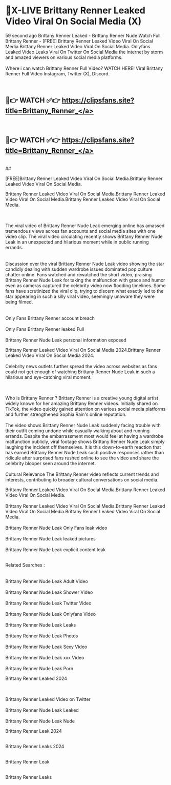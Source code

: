 # 🔴X-LIVE Brittany Renner  Leaked Video Viral On Social Media (X)<br>


59 second ago Brittany Renner  Leaked  - Brittany Renner  Nude  Watch Full Brittany Renner  - [FREE] Brittany Renner  Leaked Video Viral On Social Media.Brittany Renner  Leaked Video Viral On Social Media.   Onlyfans Leaked Video Leaks Viral On Twitter On Social Media the internet by storm and amazed viewers on various social media platforms. <br><br>
Where i can watch Brittany Renner  Full Video? WATCH HERE! Viral Brittany Renner  Full Video Instagram, Twitter (X), Discord. <br>


 <br>

##  🔴👉 WATCH ✅👉  <a href="https://clipsfans.site?title=Brittany_Renner_&ref=git">https://clipsfans.site?title=Brittany_Renner_</a> <br>
  <br>

##  🔴👉 WATCH ✅👉  <a href="https://clipsfans.site?title=Brittany_Renner_&ref=git">https://clipsfans.site?title=Brittany_Renner_</a> <br>
  <br>
  ##



[FREE]Brittany Renner  Leaked Video Viral On Social Media.Brittany Renner  Leaked Video Viral On Social Media. <br>

Brittany Renner  Leaked Video Viral On Social Media.Brittany Renner  Leaked Video Viral On Social Media.Brittany Renner  Leaked Video Viral On Social Media. <br>


  <br>

  <br>
The viral video of Brittany Renner  Nude Leak emerging online has amassed tremendous views across fan accounts and social media sites with one video clip. The viral video circulating recently shows Brittany Renner  Nude Leak in an unexpected and hilarious moment while in public running errands.<br>
<br>


<br>
Discussion over the viral Brittany Renner  Nude Leak video showing the star candidly dealing with sudden wardrobe issues dominated pop culture chatter online. Fans watched and rewatched the short video, praising Brittany Renner  Nude Leak for taking the malfunction with grace and humor even as cameras captured the celebrity video now flooding timelines. Some fans have scrutinized the viral clip, trying to discern what exactly led to the star appearing in such a silly viral video, seemingly unaware they were being filmed.<br>
<br>
<br> 
Only Fans Brittany Renner  account breach<br>
<br>
Only Fans Brittany Renner  leaked Full <br>
<br>
Brittany Renner  Nude Leak personal information exposed<br>

Brittany Renner  Leaked Video Viral On Social Media 2024.Brittany Renner  Leaked Video Viral On Social Media 2024. <br>
<br>
Celebrity news outlets further spread the video across websites as fans could not get enough of watching Brittany Renner  Nude Leak in such a hilarious and eye-catching viral moment.<br>
<br>

<br>
Who is Brittany Renner ? Brittany Renner  is a creative young digital artist widely known for her amazing Brittany Renner  videos. Initially shared on TikTok, the video quickly gained attention on various social media platforms and further strengthened Sophia Rain's online reputation.<br>
<br>
The video shows Brittany Renner  Nude Leak suddenly facing trouble with their outfit coming undone while casually walking about and running errands. Despite the embarrassment most would feel at having a wardrobe malfunction publicly, viral footage shows Brittany Renner  Nude Leak simply laughing the incident off themselves. It is this down-to-earth reaction that has earned Brittany Renner  Nude Leak such positive responses rather than ridicule after surprised fans rushed online to see the video and share the celebrity blooper seen around the internet.<br>
<br>
Cultural Relevance The Brittany Renner  video reflects current trends and interests, contributing to broader cultural conversations on social media.<br>

Brittany Renner  Leaked Video Viral On Social Media.Brittany Renner  Leaked Video Viral On Social Media.<br>
<br>
Brittany Renner  Leaked Video Viral On Social Media.Brittany Renner  Leaked Video Viral On Social Media.Brittany Renner  Leaked Video Viral On Social Media.<br>
<br>
Brittany Renner  Nude Leak Only Fans leak video<br>
<br>
Brittany Renner  Nude Leak leaked pictures<br>
<br>
Brittany Renner  Nude Leak explicit content leak<br>


<br>
Related Searches :<br>
<br>

<br>
Brittany Renner  Nude Leak Adult Video<br>
<br>
Brittany Renner  Nude Leak Shower Video<br>
<br>
Brittany Renner  Nude Leak Twitter Video<br>
<br>
Brittany Renner  Nude Leak Onlyfans Video<br>
<br>
Brittany Renner  Nude Leak Leaks<br>
<br>
Brittany Renner  Nude Leak Photos<br>

<br>
Brittany Renner  Nude Leak Sexy Video<br>
<br>
Brittany Renner  Nude Leak xxx Video<br>
<br>
Brittany Renner  Nude Leak Porn<br>

Brittany Renner   Leaked 2024 <br> <br>
<br>

Brittany Renner  Leaked Video on Twitter <br>
<br>
Brittany Renner  Nude Leak Leaked<br>
<br>
Brittany Renner  Nude Leak Nude<br>


Brittany Renner   Leak 2024 <br> <br>



Brittany Renner   Leaks 2024 <br> <br>



 
Brittany Renner   Leak<br> <br>



Brittany Renner   Leaks<br> <br>





</p>




 



</p>










